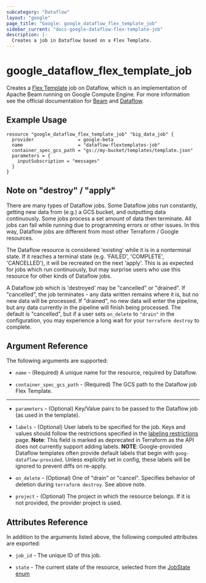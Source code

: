 ```yaml
---
subcategory: "Dataflow"
layout: "google"
page_title: "Google: google_dataflow_flex_template_job"
sidebar_current: "docs-google-dataflow-flex-template-job"
description: |-
  Creates a job in Dataflow based on a Flex Template.
---
```


# google\_dataflow\_flex\_template\_job

Creates a [Flex Template](https://cloud.google.com/dataflow/docs/guides/templates/using-flex-templates)
job on Dataflow, which is an implementation of Apache Beam running on Google
Compute Engine. For more information see the official documentation for [Beam](https://beam.apache.org)
and [Dataflow](https://cloud.google.com/dataflow/).

## Example Usage

```hcl
resource "google_dataflow_flex_template_job" "big_data_job" {
  provider                = google-beta
  name                    = "dataflow-flextemplates-job"
  container_spec_gcs_path = "gs://my-bucket/templates/template.json"
  parameters = {
    inputSubscription = "messages"
  }
}
```

## Note on "destroy" / "apply"
There are many types of Dataflow jobs.  Some Dataflow jobs run constantly,
getting new data from (e.g.) a GCS bucket, and outputting data continuously. 
Some jobs process a set amount of data then terminate. All jobs can fail while
running due to programming errors or other issues. In this way, Dataflow jobs
are different from most other Terraform / Google resources.

The Dataflow resource is considered 'existing' while it is in a nonterminal
state.  If it reaches a terminal state (e.g. 'FAILED', 'COMPLETE',
'CANCELLED'), it will be recreated on the next 'apply'.  This is as expected for 
jobs which run continuously, but may surprise users who use this resource for
other kinds of Dataflow jobs.

A Dataflow job which is 'destroyed' may be "cancelled" or "drained".  If
"cancelled", the job terminates - any data written remains where it is, but no
new data will be processed.  If "drained", no new data will enter the pipeline,
but any data currently in the pipeline will finish being processed.  The default
is "cancelled", but if a user sets `on_delete` to `"drain"` in the
configuration, you may experience a long wait for your `terraform destroy` to
complete.

## Argument Reference

The following arguments are supported:

* `name` - (Required) A unique name for the resource, required by Dataflow.

* `container_spec_gcs_path` - (Required) The GCS path to the Dataflow job Flex
Template.

- - -

* `parameters` - (Optional) Key/Value pairs to be passed to the Dataflow job (as
used in the template).

* `labels` - (Optional) User labels to be specified for the job. Keys and values
should follow the restrictions specified in the [labeling restrictions](https://cloud.google.com/compute/docs/labeling-resources#restrictions)
page. **Note**: This field is marked as deprecated in Terraform as the API does not currently
support adding labels. 
**NOTE**: Google-provided Dataflow templates often provide default labels
that begin with `goog-dataflow-provided`. Unless explicitly set in config, these
labels will be ignored to prevent diffs on re-apply. 

* `on_delete` - (Optional) One of "drain" or "cancel". Specifies behavior of
deletion during `terraform destroy`.  See above note.

* `project` - (Optional) The project in which the resource belongs. If it is not
provided, the provider project is used.

## Attributes Reference
In addition to the arguments listed above, the following computed attributes are exported:

* `job_id` - The unique ID of this job.

* `state` - The current state of the resource, selected from the [JobState enum](https://cloud.google.com/dataflow/docs/reference/rest/v1b3/projects.jobs#Job.JobState)
